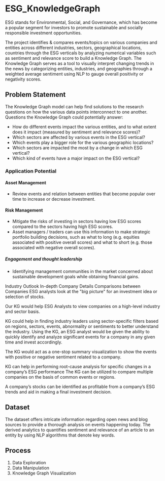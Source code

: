 # ESG_KnowledgeGraph

ESG stands for Environmental, Social, and Governance, which has become a popular segment for investors to promote sustainable and socially responsible investment opportunities.

The project identifies & compares events/topics on various companies and entities across different industries, sectors, geographical locations, countries through the ESG verticals by analyzing numerical variables such as sentiment and relevance score to build a Knowledge Graph.
The Knowledge Graph serves as a tool to visually interpret changing trends in the news by categorizing entities, industries, and geographies through a weighted average sentiment using NLP to gauge overall positivity or negativity scores.

## Problem Statement
The Knowledge Graph model can help find solutions to the research questions on how the various data points interconnect to one another. Questions the Knowledge Graph could potentially answer:
- How do different events impact the various entities, and to what extent does it impact (measured by sentiment and relevance scores)?
- Which sectors are affected by various events in the ESG vertical?
- Which events play a bigger role for the various geographic locations?
- Which sectors are impacted the most by a change in which ESG vertical?
- Which kind of events have a major impact on the ESG vertical?

### Application Potential
#### Asset Management
- Review events and relation between entities that become popular over time to increase or decrease investment.
 
#### Risk Management
- Mitigate the risks of investing in sectors having low ESG scores compared to the sectors having high ESG scores.
- Asset managers / traders can use this information to make strategic portfolio building decisions, such as what to long (e.g. equities associated with positive overall scores) and what to short (e.g. those associated with negative overall scores).
 
##### Engagement and thought leadership
- Identifying management communities in the market concerned about sustainable development goals while obtaining financial gains.

Industry Outlook
In-depth Company Details
Comparisons between Companies
ESG analysts look at the "big picture" for an investment idea or selection of stocks. 

Our KG would help ESG Analysts to view companies on a high-level industry and sector basis. 

KG could help in finding industry leaders using sector-specific filters based on regions, sectors, events, abnormality or sentiments to better understand the industry.
Using the KG, an ESG analyst would be given the ability to quickly identify and analyze significant events for a company in any given time and invest accordingly.

The KG would act as a one-stop summary visualization to show the events with positive or negative sentiment related to a company.

KG can help in performing root-cause analysis for specific changes in a company’s ESG
performance
The KG can be utilized to compare multiple companies on the basis of common events or regions.

A company’s stocks can be identified as profitable from a company’s ESG trends and aid in making a final investment decision.


## Dataset 
The dataset offers intricate information regarding open news and blog sources to provide a thorough analysis on events happening today. The derived analytics to quantifies sentiment and relevance of an article to an entity by using NLP algorithms that denote key words. 

## Process
1. Data Exploration
2. Data Manipulation
3. Knowledge Graph Visualization











